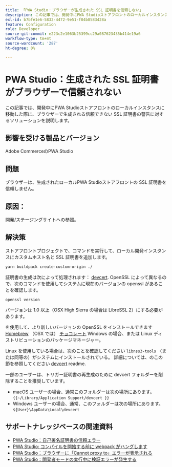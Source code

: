 ```yaml
---
title: 「PWA Studio：ブラウザーが生成された SSL 証明書を信頼しない」
description: この記事では、開発中にPWA Studioストアフロントのローカルインスタンスに移動した際に、ブラウザーで生成される信頼できない SSL 証明書の警告に対するソリューションを説明します。
exl-id: b7bfe1e6-5832-4472-9e51-f04b8583428a
feature: Configuration
role: Developer
source-git-commit: e223c2e1063b25399cc29a087623435b414e19a6
workflow-type: tm+mt
source-wordcount: '287'
ht-degree: 0%

---
```


# PWA Studio：生成された SSL 証明書がブラウザーで信頼されない

この記事では、開発中にPWA Studioストアフロントのローカルインスタンスに移動した際に、ブラウザーで生成される信頼できない SSL 証明書の警告に対するソリューションを説明します。

## 影響を受ける製品とバージョン

Adobe CommerceのPWA Studio

## 問題

ブラウザーは、生成されたローカルPWA Studioストアフロントの SSL 証明書を信頼しません。

## 原因：

開発/ステージングサイトへの参照。

## 解決策

ストアフロントプロジェクトで、コマンドを実行して、ローカル開発インスタンスにカスタムホスト名と SSL 証明書を追加します。

```sh
yarn buildpack create-custom-origin ./
```

証明書の生成は次によって処理されます： [devcert](https://github.com/davewasmer/devcert). OpenSSL によって異なるので、次のコマンドを使用してシステムに現在のバージョンの openssl があることを確認します。

`openssl version`

バージョンは 1.0 以上（OSX High Sierra の場合は LibreSSL 2）にする必要があります。

を使用して、より新しいバージョンの OpenSSL をインストールできます [Homebrew](https://brew.sh/) （OSX では） [チョコレート](https://chocolatey.org/) Windows の場合、または Linux ディストリビューションのパッケージマネージャー。

Linux を使用している場合は、次のことを確認してください `libnss3-tools` （または同等の）がシステムにインストールされている。 詳細については、のこの節を参照してください [devcert](https://github.com/davewasmer/devcert#skipcertutil) readme.

一部のユーザーは、トリガー証明書の再生成のために devcert フォルダーを削除することを推奨しています。

* macOS ユーザーの場合、通常このフォルダーは次の場所にあります。 `{{~/Library/Application Support/devcert }}`
* Windows ユーザーの場合、通常、このフォルダーは次の場所にあります。 `${User}\AppData\Local\devcert`

## サポートナレッジベースの関連資料

* [PWA Studio：自己署名証明書の信頼エラー](https://support.magento.com/hc/en-us/articles/360038973172)
* [PWA Studio: コンパイルを開始する前に webpack がハングします](/help/troubleshooting/miscellaneous/pwa-studio-webpack-hangs-before-beginning-compilation.md)
* [PWA Studio：ブラウザーに「Cannot proxy to」エラーが表示される](/help/troubleshooting/miscellaneous/pwa-studio-browser-displays-cannot-proxy-to-error.md)
* [PWA Studio：開発者モードの実行中に検証エラーが発生する](/help/troubleshooting/miscellaneous/pwa-studio-validation-errors-when-running-developer-mode.md)
